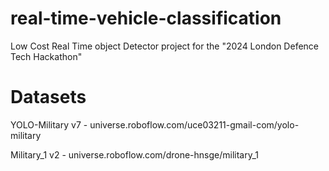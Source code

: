 # real-time-vehicle-classification
Low Cost Real Time object Detector project for the "2024 London Defence Tech Hackathon"

# Datasets
YOLO-Military v7 - universe.roboflow.com/uce03211-gmail-com/yolo-military

Military_1 v2 - universe.roboflow.com/drone-hnsge/military_1
